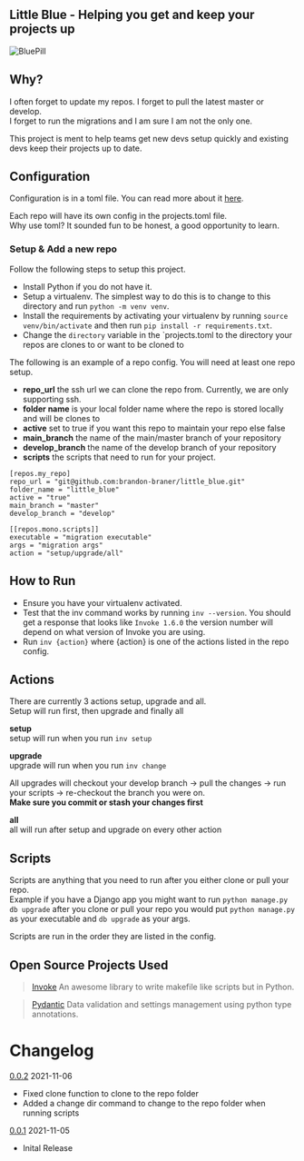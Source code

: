 ## Little Blue - Helping you get and keep your projects up
![BluePill](https://github.com/brandon-braner/images/blob/master/github_images/bluepill_200x210.png?raw=true)

## Why?

I often forget to update my repos. I forget to pull the latest master or develop.  
I forget to run the migrations and I am sure I am not the only one.  

This project is ment to help teams get new devs setup quickly and existing devs keep their projects up to date.

## Configuration

Configuration is in a toml file. You can read more about it [here](https://github.com/toml-lang/toml).  

Each repo will have its own config in the projects.toml file.  
Why use toml? It sounded fun to be honest, a good opportunity to learn.


### Setup & Add a new repo

Follow the following steps to setup this project.
* Install Python if you do not have it. 
* Setup a virtualenv. The simplest way to do this is to change to this directory and run `python -m venv venv`.
* Install the requirements by activating your virtualenv by running `source venv/bin/activate` and then run `pip install -r requirements.txt`.
* Change the `directory` variable in the `projects.toml to the directory your repos are clones to or want to be cloned to


The following is an example of a repo config. You will need at least one repo setup.

* **repo_url** the ssh url we can clone the repo from. Currently, we are only supporting ssh. 
* **folder name** is your local folder name where the repo is stored locally and will be clones to
* **active** set to true if you want this repo to maintain your repo else false
* **main_branch** the name of the main/master branch of your repository
* **develop_branch** the name of the develop branch of your repository
* **scripts** the scripts that need to run for your project. 
```
[repos.my_repo]
repo_url = "git@github.com:brandon-braner/little_blue.git"
folder_name = "little_blue"
active = "true"
main_branch = "master"
develop_branch = "develop"

[[repos.mono.scripts]]
executable = "migration executable"
args = "migration args"
action = "setup/upgrade/all"
```

## How to Run

* Ensure you have your virtualenv activated.
* Test that the inv command works by running `inv --version`. You should get a response that looks like `Invoke 1.6.0`
the version number will depend on what version of Invoke you are using.
* Run `inv {action}` where {action} is one of the actions listed in the repo config.

## Actions

There are currently 3 actions setup, upgrade and all.  
Setup will run first, then upgrade and finally all

**setup**  
setup will run when you run `inv setup`

**upgrade**  
upgrade will run when you run `inv change`  

All upgrades will checkout your develop branch -> pull the changes -> run your scripts -> re-checkout the branch you were on.  
**Make sure you commit or stash your changes first**
  
**all**  
all will run after setup and upgrade on every other action

## Scripts
Scripts are anything that you need to run after you either clone or pull your repo.  
Example if you have a Django app you might want to run `python manage.py db upgrade` after you clone or pull your repo
you would put `python manage.py` as your executable and `db upgrade` as your args.

Scripts are run in the order they are listed in the config.

## Open Source Projects Used
> [Invoke](https://www.pyinvoke.org/)  An awesome library to write makefile like scripts but in Python.

> [Pydantic](https://pydantic-docs.helpmanual.io/)  Data validation and settings management using python type annotations.

# Changelog

[0.0.2](https://github.com/brandon-braner/little_blue/releases/tag/0.0.2) 2021-11-06
* Fixed clone function to clone to the repo folder
* Added a change dir command to change to the repo folder when running scripts

[0.0.1](https://github.com/brandon-braner/little_blue/releases/tag/0.0.1) 2021-11-05
* Inital Release